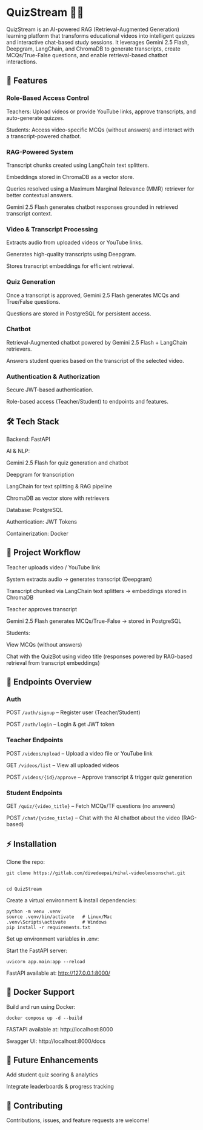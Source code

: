 # QuizStream 🎥🧠

QuizStream is an AI-powered RAG (Retrieval-Augmented Generation) learning platform that transforms educational videos into intelligent quizzes and interactive chat-based study sessions. It leverages Gemini 2.5 Flash, Deepgram, LangChain, and ChromaDB to generate transcripts, create MCQs/True-False questions, and enable retrieval-based chatbot interactions.

## 🚀 Features

### Role-Based Access Control

Teachers: Upload videos or provide YouTube links, approve transcripts, and auto-generate quizzes.

Students: Access video-specific MCQs (without answers) and interact with a transcript-powered chatbot.

### RAG-Powered System

Transcript chunks created using LangChain text splitters.

Embeddings stored in ChromaDB as a vector store.

Queries resolved using a Maximum Marginal Relevance (MMR) retriever for better contextual answers.

Gemini 2.5 Flash generates chatbot responses grounded in retrieved transcript context.

### Video & Transcript Processing

Extracts audio from uploaded videos or YouTube links.

Generates high-quality transcripts using Deepgram.

Stores transcript embeddings for efficient retrieval.

### Quiz Generation

Once a transcript is approved, Gemini 2.5 Flash generates MCQs and True/False questions.

Questions are stored in PostgreSQL for persistent access.

### Chatbot

Retrieval-Augmented chatbot powered by Gemini 2.5 Flash + LangChain retrievers.

Answers student queries based on the transcript of the selected video.

### Authentication & Authorization

Secure JWT-based authentication.

Role-based access (Teacher/Student) to endpoints and features.

## 🛠️ Tech Stack

Backend: FastAPI

AI & NLP:

Gemini 2.5 Flash
 for quiz generation and chatbot

Deepgram
 for transcription

LangChain
 for text splitting & RAG pipeline

ChromaDB
 as vector store with retrievers

Database: PostgreSQL

Authentication: JWT Tokens

Containerization: Docker

## 📂 Project Workflow

Teacher uploads video / YouTube link

System extracts audio → generates transcript (Deepgram)

Transcript chunked via LangChain text splitters → embeddings stored in ChromaDB

Teacher approves transcript

Gemini 2.5 Flash generates MCQs/True-False → stored in PostgreSQL

Students:

View MCQs (without answers)

Chat with the QuizBot using video title (responses powered by RAG-based retrieval from transcript embeddings)

## 🔑 Endpoints Overview

### Auth

POST `/auth/signup` – Register user (Teacher/Student)

POST `/auth/login` – Login & get JWT token

### Teacher Endpoints

POST `/videos/upload` – Upload a video file or YouTube link

GET `/videos/list` – View all uploaded videos

POST `/videos/{id}/approve` – Approve transcript & trigger quiz generation

### Student Endpoints

GET `/quiz/{video_title}` – Fetch MCQs/TF questions (no answers)

POST `/chat/{video_title}` – Chat with the AI chatbot about the video (RAG-based)

## ⚡ Installation

Clone the repo:

```
git clone https://gitlab.com/divedeepai/nihal-videolessonschat.git


cd QuizStream
```


Create a virtual environment & install dependencies:

```
python -m venv .venv
source .venv/bin/activate   # Linux/Mac
.venv\Scripts\activate      # Windows
pip install -r requirements.txt
```

Set up environment variables in .env:


Start the FastAPI server:

`uvicorn app.main:app --reload`

FastAPI available at: http://127.0.0.1:8000/ 

## 🐳 Docker Support

Build and run using Docker:

`docker compose up -d --build`

FASTAPI available at: http://localhost:8000

Swagger UI: http://localhost:8000/docs

## 📖 Future Enhancements

Add student quiz scoring & analytics

Integrate leaderboards & progress tracking


## 🤝 Contributing

Contributions, issues, and feature requests are welcome!
